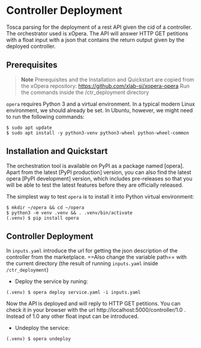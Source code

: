 # Controller Deployment
Tosca parsing for the deployment of a rest API given the cid of a controller. The orchestrator used is xOpera. The API will answer HTTP GET petitions with a float input with a json that contains the return output given by the deployed controller.

## Prerequisites
> **Note** Prerequisites and the Installation and Quickstart are copied from the xOpera repository: https://github.com/xlab-si/xopera-opera
> Run the commands inside the /ctr_deployment directory

`opera` requires Python 3 and a virtual environment. 
In a typical modern Linux environment, we should already be set. 
In Ubuntu, however, we might need to run the following commands:

```console
$ sudo apt update
$ sudo apt install -y python3-venv python3-wheel python-wheel-common
```
## Installation and Quickstart
The orchestration tool is available on PyPI as a package named [opera]. 
Apart from the latest [PyPI production] version, you can also find the latest opera [PyPI development] version, which 
includes pre-releases so that you will be able to test the latest features before they are officially released.

The simplest way to test `opera` is to install it into Python virtual environment:

```console
$ mkdir ~/opera && cd ~/opera
$ python3 -m venv .venv && . .venv/bin/activate
(.venv) $ pip install opera
```

## Controller Deployment
In `inputs.yaml` introduce the url for getting the json description of the controller from the marketplace. ==Also change the variable path== with the current directory (the result of running `inputs.yaml` inside `/ctr_deployment`)

* Deploy the service by runing:
```console
(.venv) $ opera deploy service.yaml -i inputs.yaml
```
Now the API is deployed and will reply to HTTP GET petitions. You can check it in your browser with the url http://localhost:5000/controller/1.0 . Instead of 1.0 any other float input can be introduced.

* Undeploy the service:
```console
(.venv) $ opera undeploy
```